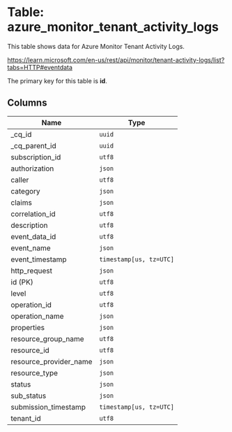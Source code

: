 # Table: azure_monitor_tenant_activity_logs

This table shows data for Azure Monitor Tenant Activity Logs.

https://learn.microsoft.com/en-us/rest/api/monitor/tenant-activity-logs/list?tabs=HTTP#eventdata

The primary key for this table is **id**.

## Columns

| Name          | Type          |
| ------------- | ------------- |
|_cq_id|`uuid`|
|_cq_parent_id|`uuid`|
|subscription_id|`utf8`|
|authorization|`json`|
|caller|`utf8`|
|category|`json`|
|claims|`json`|
|correlation_id|`utf8`|
|description|`utf8`|
|event_data_id|`utf8`|
|event_name|`json`|
|event_timestamp|`timestamp[us, tz=UTC]`|
|http_request|`json`|
|id (PK)|`utf8`|
|level|`utf8`|
|operation_id|`utf8`|
|operation_name|`json`|
|properties|`json`|
|resource_group_name|`utf8`|
|resource_id|`utf8`|
|resource_provider_name|`json`|
|resource_type|`json`|
|status|`json`|
|sub_status|`json`|
|submission_timestamp|`timestamp[us, tz=UTC]`|
|tenant_id|`utf8`|